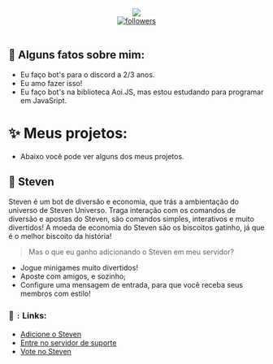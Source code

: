 <div align="center">
  <img src="https://readme-typing-svg.herokuapp.com/?lines=Hello+there,+I'm+Fyber!&center=true&width=380&height=45">
  <br />
  <a href="https://github.com/atlasfyber"> 
    <img alt="followers" title="Follow Me" src="https://img.shields.io/github/followers/atlasfyber?color=236ad3&labelColor=1155ba&style=for-the-badge&logo=github&label=Follow%20me" />
  </a>
</div>
<br />

## 🔖 Alguns fatos sobre mim:
- Eu faço bot's para o discord a 2/3 anos.
- Eu amo fazer isso!
- Eu faço bot's na biblioteca Aoi.JS, mas estou estudando para programar em JavaSript.

# ✨ Meus projetos:
- Abaixo você pode ver alguns dos meus projetos.

## 🌺 Steven

Steven é um bot de diversão e economia, que trás a ambientação do universo de Steven Universo. Traga interação com os comandos de diversão e apostas do Steven, são comandos simples, interativos e muito divertidos! A moeda de economia do Steven são os biscoitos gatinho, já que é o melhor biscoito da história!
> Mas o que eu ganho adicionando o Steven em meu servidor?

- Jogue minigames muito divertidos!
- Aposte com amigos, e sozinho;
- Configure uma mensagem de entrada, para que você receba seus membros com estilo!

### 🔗﹕Links:
- [Adicione o Steven](https://discord.com/oauth2/authorize?client_id=1222632116244840499&permissions=274878285888&scope=bot+applications.commands)
- [Entre no servidor de suporte](https://discord.gg/VDQZXpBrFz)
- [Vote no Steven](https://top.gg/bot/1222632116244840499)
